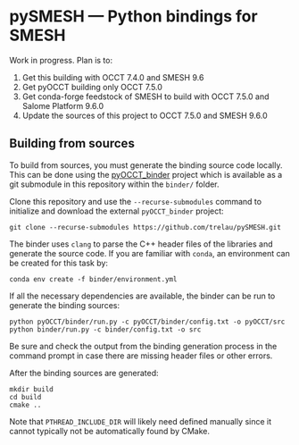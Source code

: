 # pySMESH — Python bindings for SMESH
Work in progress. Plan is to:

1. Get this building with OCCT 7.4.0 and SMESH 9.6
2. Get pyOCCT building only OCCT 7.5.0
3. Get conda-forge feedstock of SMESH to build with OCCT 7.5.0 and Salome Platform 9.6.0
4. Update the sources of this project to OCCT 7.5.0 and SMESH 9.6.0

## Building from sources
To build from sources, you must generate the binding source code locally. This can be done using the
[pyOCCT_binder](https://github.com/trelau/pyOCCT_binder) project which is available as a git
submodule in this repository within the `binder/` folder.

Clone this repository and use the `--recurse-submodules` command to initialize and download the
external `pyOCCT_binder` project:

    git clone --recurse-submodules https://github.com/trelau/pySMESH.git

The binder uses `clang` to parse the C++ header files of the libraries and generate the source
code. If you are familiar with `conda`, an environment can be created for this task by:

    conda env create -f binder/environment.yml

If all the necessary dependencies are available, the binder can be run to generate the binding
sources:

    python pyOCCT/binder/run.py -c pyOCCT/binder/config.txt -o pyOCCT/src
    python binder/run.py -c binder/config.txt -o src

Be sure and check the output from the binding generation process in the command prompt in case there
are missing header files or other errors.

After the binding sources are generated:

    mkdir build
    cd build
    cmake ..

Note that `PTHREAD_INCLUDE_DIR` will likely need defined manually since it cannot typically not be
automatically found by CMake.
